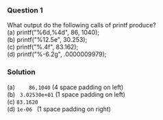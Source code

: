 ### Question 1
What output do the following calls of printf produce?  
(a) printf("%6d,%4d", 86, 1040);  
(b) printf("%12.5e", 30.253);  
(c) printf("%.4f", 83.162);  
(d) printf("%-6.2g", .0000009979);  

### Solution
(a) `    86,1040` (4 space padding on left)  
(b) ` 3.02530e+01` (1 space padding on left)  
(c) `83.1620`  
(d) `1e-06 ` (1 space padding on right)
